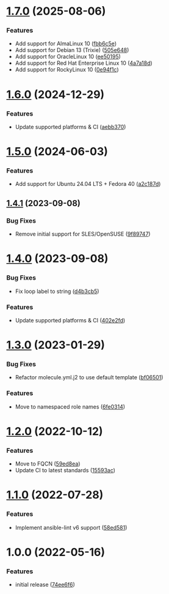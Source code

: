 # [1.7.0](https://github.com/de-it-krachten/ansible-role-keepalived/compare/v1.6.0...v1.7.0) (2025-08-06)


### Features

* Add support for AlmaLinux 10 ([fbb6c5e](https://github.com/de-it-krachten/ansible-role-keepalived/commit/fbb6c5eb9bfa88b21e4fe04e99407e80dd772355))
* Add support for Debian 13 (Trixie) ([505e648](https://github.com/de-it-krachten/ansible-role-keepalived/commit/505e648fcf7fdddf8dd98df5f223ee2ea9445134))
* Add support for OracleLinux 10 ([ee50195](https://github.com/de-it-krachten/ansible-role-keepalived/commit/ee501952cc3fb3598c5c55fd96e95cd29b9dda3e))
* Add support for Red Hat Enterprise Linux 10 ([4a7a18d](https://github.com/de-it-krachten/ansible-role-keepalived/commit/4a7a18da39867afb545e40eb5d840662175580de))
* Add support for RockyLinux 10 ([0e94f1c](https://github.com/de-it-krachten/ansible-role-keepalived/commit/0e94f1cf2291a25cec3a2cfd62078eecbeb19e93))

# [1.6.0](https://github.com/de-it-krachten/ansible-role-keepalived/compare/v1.5.0...v1.6.0) (2024-12-29)


### Features

* Update supported platforms & CI ([aebb370](https://github.com/de-it-krachten/ansible-role-keepalived/commit/aebb3703d7773f863170f4ca628e7070f24ba9a4))

# [1.5.0](https://github.com/de-it-krachten/ansible-role-keepalived/compare/v1.4.1...v1.5.0) (2024-06-03)


### Features

* Add support for Ubuntu 24.04 LTS + Fedora 40 ([a2c187d](https://github.com/de-it-krachten/ansible-role-keepalived/commit/a2c187df9233c28c0c1a01448e0a10224ba7467b))

## [1.4.1](https://github.com/de-it-krachten/ansible-role-keepalived/compare/v1.4.0...v1.4.1) (2023-09-08)


### Bug Fixes

* Remove initial support for SLES/OpenSUSE ([9f89747](https://github.com/de-it-krachten/ansible-role-keepalived/commit/9f897471f9bcc6fdcc78e3e2e889969f40a758fc))

# [1.4.0](https://github.com/de-it-krachten/ansible-role-keepalived/compare/v1.3.0...v1.4.0) (2023-09-08)


### Bug Fixes

* Fix loop label to string ([d4b3cb5](https://github.com/de-it-krachten/ansible-role-keepalived/commit/d4b3cb50e3f252fed6db8f62e96cef3fedc8759e))


### Features

* Update supported platforms & CI ([402e2fd](https://github.com/de-it-krachten/ansible-role-keepalived/commit/402e2fd287a38e269773db20b4b9fbb118358b27))

# [1.3.0](https://github.com/de-it-krachten/ansible-role-keepalived/compare/v1.2.0...v1.3.0) (2023-01-29)


### Bug Fixes

* Refactor molecule.yml.j2 to use default template ([bf06501](https://github.com/de-it-krachten/ansible-role-keepalived/commit/bf06501d11162bc5e8108ed67ddcf639f3d0015b))


### Features

* Move to namespaced role names ([6fe0314](https://github.com/de-it-krachten/ansible-role-keepalived/commit/6fe0314d014abc216635d6f083332c34f2101b20))

# [1.2.0](https://github.com/de-it-krachten/ansible-role-keepalived/compare/v1.1.0...v1.2.0) (2022-10-12)


### Features

* Move to FQCN ([59ed8ea](https://github.com/de-it-krachten/ansible-role-keepalived/commit/59ed8ea91968d02ed27c41c6840b9e665dfa587a))
* Update CI to latest standards ([15593ac](https://github.com/de-it-krachten/ansible-role-keepalived/commit/15593ac39979df8dab9a03cd652dd3df5338325b))

# [1.1.0](https://github.com/de-it-krachten/ansible-role-keepalived/compare/v1.0.0...v1.1.0) (2022-07-28)


### Features

* Implement ansible-lint v6 support ([58ed581](https://github.com/de-it-krachten/ansible-role-keepalived/commit/58ed5819dadca5f0c3b072eb947baf2f5b9937e1))

# 1.0.0 (2022-05-16)


### Features

* initial release ([74ee6f6](https://github.com/de-it-krachten/ansible-role-keepalived/commit/74ee6f6ffcfed05245f22b94c02d8e9c3b439e61))
